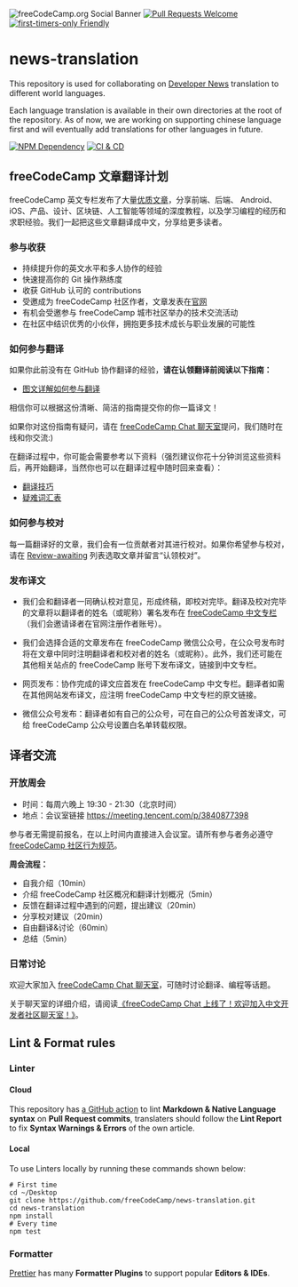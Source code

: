 ![freeCodeCamp.org Social Banner](https://s3.amazonaws.com/freecodecamp/wide-social-banner.png)
[![Pull Requests Welcome](https://img.shields.io/badge/PRs-welcome-brightgreen.svg?style=flat)][1]
[![first-timers-only Friendly](https://img.shields.io/badge/first--timers--only-friendly-blue.svg)][2]

# news-translation

This repository is used for collaborating on [Developer News][3] translation to different world languages.

Each language translation is available in their own directories at the root of the repository. As of now, we are working on supporting chinese language first and will eventually add translations for other languages in future.

[![NPM Dependency](https://david-dm.org/freeCodeCamp/news-translation.svg)][4]
[![CI & CD](https://github.com/freeCodeCamp/news-translation/workflows/CI%20&%20CD/badge.svg)][5]

## freeCodeCamp 文章翻译计划

freeCodeCamp 英文专栏发布了大量[优质文章][6]，分享前端、后端、 Android、iOS、产品、设计、区块链、人工智能等领域的深度教程，以及学习编程的经历和求职经验。我们一起把这些文章翻译成中文，分享给更多读者。

### 参与收获

-   持续提升你的英文水平和多人协作的经验
-   快速提高你的 Git 操作熟练度
-   收获 GitHub 认可的 contributions
-   受邀成为 freeCodeCamp 社区作者，文章发表在[官网][7]
-   有机会受邀参与 freeCodeCamp 城市社区举办的技术交流活动
-   在社区中结识优秀的小伙伴，拥抱更多技术成长与职业发展的可能性


### 如何参与翻译

如果你此前没有在 GitHub 协作翻译的经验，**请在认领翻译前阅读以下指南：**

-   [图文详解如何参与翻译][8]

相信你可以根据这份清晰、简洁的指南提交你的你一篇译文！

如果你对这份指南有疑问，请在 [freeCodeCamp Chat 聊天室](https://chat.freecodecamp.org/channel/tongyong)提问，我们随时在线和你交流:)

在翻译过程中，你可能会需要参考以下资料（强烈建议你花十分钟浏览这些资料后，再开始翻译，当然你也可以在翻译过程中随时回来查看）：

-   [翻译技巧][9]
-   [疑难词汇表][10]

### 如何参与校对

每一篇翻译好的文章，我们会有一位贡献者对其进行校对。如果你希望参与校对，请在 [Review-awaiting][13] 列表选取文章并留言“认领校对”。


### 发布译文

- 我们会和翻译者一同确认校对意见，形成终稿，即校对完毕。翻译及校对完毕的文章将以翻译者的姓名（或昵称）署名发布在 [freeCodeCamp 中文专栏][14]（我们会邀请译者在官网注册作者账号）。

- 我们会选择合适的文章发布在 freeCodeCamp 微信公众号，在公众号发布时将在文章中同时注明翻译者和校对者的姓名（或昵称）。此外，我们还可能在其他相关站点的 freeCodeCamp 账号下发布译文，链接到中文专栏。

- 网页发布：协作完成的译文应首发在 freeCodeCamp 中文专栏。翻译者如需在其他网站发布译文，应注明 freeCodeCamp 中文专栏的原文链接。

- 微信公众号发布：翻译者如有自己的公众号，可在自己的公众号首发译文，可给 freeCodeCamp 公众号设置白名单转载权限。

## 译者交流

### 开放周会

- 时间：每周六晚上 19:30 - 21:30（北京时间）
- 地点：会议室链接 https://meeting.tencent.com/p/3840877398

参与者无需提前报名，在以上时间内直接进入会议室。请所有参与者务必遵守 [freeCodeCamp 社区行为规范](https://chinese.freecodecamp.org/news/code-of-conduct/)。

**周会流程：**
- 自我介绍（10min）
- 介绍 freeCodeCamp 社区概况和翻译计划概况（5min）
- 反馈在翻译过程中遇到的问题，提出建议（20min）
- 分享校对建议（20min）
- 自由翻译&讨论（60min）
- 总结（5min）

### 日常讨论

欢迎大家加入 [freeCodeCamp Chat 聊天室](https://chat.freecodecamp.org/channel/tongyong)，可随时讨论翻译、编程等话题。

关于聊天室的详细介绍，请阅读[《freeCodeCamp Chat 上线了！欢迎加入中文开发者社区聊天室！》](https://chinese.freecodecamp.org/news/freecodecamp-chat/)。

## Lint & Format rules

### Linter

#### Cloud

This repository has [a GitHub action][15] to lint **Markdown & Native Language syntax** on **Pull Request commits**, translaters should follow the **Lint Report** to fix **Syntax Warnings & Errors** of the own article.

#### Local

To use Linters locally by running these commands shown below:

```Shell
# First time
cd ~/Desktop
git clone https://github.com/freeCodeCamp/news-translation.git
cd news-translation
npm install
# Every time
npm test
```

### Formatter

[Prettier][16] has many **Formatter Plugins** to support popular **Editors & IDEs**.

[1]: http://makeapullrequest.com/
[2]: http://www.firsttimersonly.com/
[3]: https://www.freecodecamp.org/news
[4]: https://david-dm.org/freeCodeCamp/news-translation
[5]: https://github.com/freeCodeCamp/news-translation/actions
[6]: https://www.freecodecamp.org/news/
[7]: https://chinese.freecodecamp.org/news/
[8]: https://github.com/freeCodeCamp/news-translation/blob/master/Contributing.md
[9]: https://github.com/freeCodeCamp/news-translation/wiki/%E7%BF%BB%E8%AF%91%E6%8A%80%E5%B7%A7
[10]: https://github.com/freeCodeCamp/news-translation/wiki/words_list
[11]: https://github.com/freeCodeCamp/news-translation/issues/46
[12]: https://github.com/freeCodeCamp/news-translation/wiki/%E5%8D%8F%E4%BD%9C%E6%B5%81%E7%A8%8B
[13]: https://github.com/freeCodeCamp/news-translation/issues?q=is%3Aissue+is%3Aopen+label%3AReview-awaiting
[14]: https://chinese.freecodecamp.org/news/
[15]: https://github.com/freeCodeCamp/news-translation/actions?query=workflow%3A%22CI+%26+CD%22
[16]: https://prettier.io/
